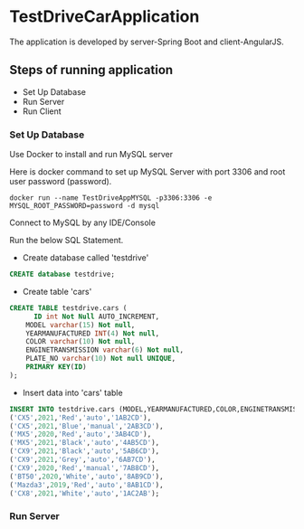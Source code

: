 # TestDriveCarApplication
The application is developed by server-Spring Boot and client-AngularJS.

## Steps of running application
- Set Up Database
- Run Server
- Run Client

### Set Up Database
Use Docker to install and run MySQL server 

Here is docker command to set up MySQL Server with port 3306 and root user password (password).
```console
docker run --name TestDriveAppMYSQL -p3306:3306 -e MYSQL_ROOT_PASSWORD=password -d mysql
```

Connect to MySQL by any IDE/Console

Run the below SQL Statement.

- Create database called 'testdrive'
```SQL
CREATE database testdrive;
```
- Create table 'cars'
```SQL
CREATE TABLE testdrive.cars (
	  ID int Not Null AUTO_INCREMENT,
    MODEL varchar(15) Not null,
    YEARMANUFACTURED INT(4) Not null,
    COLOR varchar(10) Not null,
    ENGINETRANSMISSION varchar(6) Not null,
    PLATE_NO varchar(10) Not null UNIQUE,
    PRIMARY KEY(ID)
);
```
- Insert data into 'cars' table
```sql
INSERT INTO testdrive.cars (MODEL,YEARMANUFACTURED,COLOR,ENGINETRANSMISSION,PLATE_NO) VALUES
('CX5',2021,'Red','auto','1AB2CD'),
('CX5',2021,'Blue','manual','2AB3CD'),
('MX5',2020,'Red','auto','3AB4CD'),
('MX5',2021,'Black','auto','4AB5CD'),
('CX9',2021,'Black','auto','5AB6CD'),
('CX9',2021,'Grey','auto','6AB7CD'),
('CX9',2020,'Red','manual','7AB8CD'),
('BT50',2020,'White','auto','8AB9CD'),
('Mazda3',2019,'Red','auto','8AB1CD'),
('CX8',2021,'White','auto','1AC2AB');
```
### Run Server




